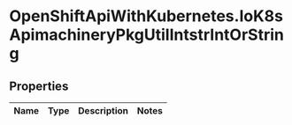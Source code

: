 # OpenShiftApiWithKubernetes.IoK8sApimachineryPkgUtilIntstrIntOrString

## Properties
Name | Type | Description | Notes
------------ | ------------- | ------------- | -------------


